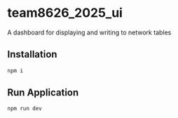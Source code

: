 # team8626_2025_ui

A dashboard for displaying and writing to network tables

## Installation

```bash
npm i
```

## Run Application

```bash
npm run dev
```
